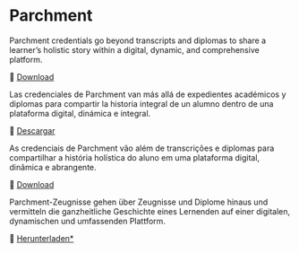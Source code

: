 # Parchment

<div class="lang EN">

Parchment credentials go beyond transcripts and diplomas to share a learner’s holistic story within a digital, dynamic, and comprehensive platform.

💾 [Download](https://github.com/instructure/instructure-compliance-packages/archive/refs/heads/parchment.zip)

</div>
<div class="lang ES_LA">

Las credenciales de Parchment van más allá de expedientes académicos y diplomas para compartir la historia integral de un alumno dentro de una plataforma digital, dinámica e integral.

💾 [Descargar](https://github.com/instructure/instructure-compliance-packages/archive/refs/heads/parchment.zip)

</div>
<div class="lang PT_BR">

As credenciais de Parchment vão além de transcrições e diplomas para compartilhar a história holística do aluno em uma plataforma digital, dinâmica e abrangente.

💾 [Download](https://github.com/instructure/instructure-compliance-packages/archive/refs/heads/parchment.zip)

</div>
<div class="lang DE">

Parchment-Zeugnisse gehen über Zeugnisse und Diplome hinaus und vermitteln die ganzheitliche Geschichte eines Lernenden auf einer digitalen, dynamischen und umfassenden Plattform.

💾 [Herunterladen*](https://github.com/instructure/instructure-compliance-packages/archive/refs/heads/parchment.zip)

</div>
